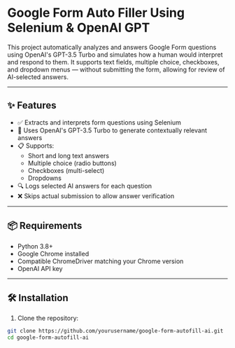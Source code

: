 # Google Form Auto Filler Using Selenium & OpenAI GPT

This project automatically analyzes and answers Google Form questions using OpenAI's GPT-3.5 Turbo and simulates how a human would interpret and respond to them. It supports text fields, multiple choice, checkboxes, and dropdown menus — without submitting the form, allowing for review of AI-selected answers.

---

## ✨ Features

- ✅ Extracts and interprets form questions using Selenium
- 🤖 Uses OpenAI's GPT-3.5 Turbo to generate contextually relevant answers
- 📋 Supports:
  - Short and long text answers
  - Multiple choice (radio buttons)
  - Checkboxes (multi-select)
  - Dropdowns
- 🔍 Logs selected AI answers for each question
- ❌ Skips actual submission to allow answer verification

---

## 📦 Requirements

- Python 3.8+
- Google Chrome installed
- Compatible ChromeDriver matching your Chrome version
- OpenAI API key

---

## 🛠️ Installation

1. Clone the repository:

```bash
git clone https://github.com/yourusername/google-form-autofill-ai.git
cd google-form-autofill-ai
